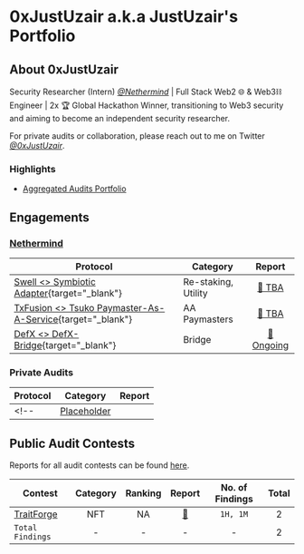 # 0xJustUzair a.k.a JustUzair's Portfolio

## About 0xJustUzair

Security Researcher (Intern) [*@Nethermind*](https://github.com/NethermindEth/) | Full Stack Web2 🌐 & Web3⛓️ Engineer | 2x 🏆 Global Hackathon Winner, transitioning to Web3 security and aiming to become an independent security researcher.

For private audits or collaboration, please reach out to me on Twitter [*@0xJustUzair*](https://twitter.com/0xJustUzair).

### Highlights

- [Aggregated Audits Portfolio](https://audits.sherlock.xyz/watson/JustUzair)

## Engagements

### [Nethermind](https://github.com/NethermindEth/)

| Protocol | Category | Report |
| - | - | :-: |
| [Swell <> Symbiotic Adapter](https://app.symbiotic.fi/restake/){target="_blank"} | Re-staking, Utility | [📄 TBA](TBA) |
| [TxFusion <> Tsuko Paymaster-As-A-Service](https://app.txsync.io/tsuko){target="_blank"} | AA Paymasters | [📄 TBA](#) |
| [DefX <> DefX-Bridge](https://docs.defx.com/docs){target="_blank"} | Bridge | [📄 Ongoing](#) |


### Private Audits

| Protocol | Category | Report |
| - | - | :-: |
<!-- | [Placeholder](<protocol-url-link>) | <Category> | [📄](/engagements/nethermind/<FILENAME>) | -->

## Public Audit Contests

Reports for all audit contests can be found [here](/contests/).

| Contest | Category | Ranking | Report | No. of Findings | Total |
| - | :-: | :-: | :-: | :-: | :-: |
| [TraitForge](https://code4rena.com/audits/2024-07-traitforge) | NFT |NA  | [📄](/contests/c4/2024-07-traitforge.md) | `1H, 1M` | 2 |
|`Total Findings`|-|-|-|-| 2 |

<!-- | [CONTEST NAME](<CONTEST-LINK>) | <CATEGORY> | RANKING 🥇🥈🥉🎖️ | [📄](/contests/pdf/<FILENAME>) | #NO | -->

